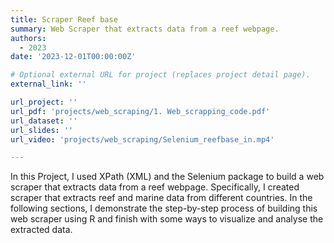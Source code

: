 ```yaml
---
title: Scraper Reef base
summary: Web Scraper that extracts data from a reef webpage.
authors:
  - 2023
date: '2023-12-01T00:00:00Z'

# Optional external URL for project (replaces project detail page).
external_link: ''

url_project: ''
url_pdf: 'projects/web_scraping/1. Web_scrapping_code.pdf'
url_dataset: ''
url_slides: ''
url_video: 'projects/web_scraping/Selenium_reefbase_in.mp4'

---
```


In this Project, I used XPath (XML) and the Selenium package to build a web scraper that extracts
data from a reef webpage. Specifically, I created scraper that extracts reef and marine data from different
countries. In the following sections, I demonstrate the step-by-step process of building this web scraper
using R and finish with some ways to visualize and analyse the extracted data.
